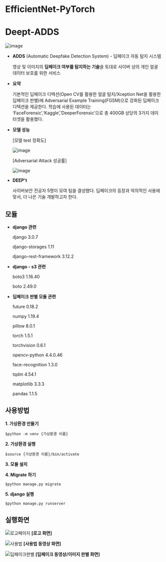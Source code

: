 # EfficientNet-PyTorch

# Deept-ADDS
![image](https://user-images.githubusercontent.com/49579003/102768259-382c2400-43c4-11eb-8cf3-a2291fccc405.png)

- **ADDS** (Automatic Deepfake Detection System) - 딥페이크 자동 탐지 시스템

    영상 및 이미지의 **딥페이크 여부를 탐지하는 기술**을 토대로 사이버 상의 개인 얼굴 데이터 보호를 위한 서비스
   
- **요약**

    기본적인 딥페이크 디텍션(Open CV를 활용한 얼굴 탐지/Xception Net을 활용한 딥페이크 판별)에 Adversarial Example Training(FGSM)으로 강화된 딥페이크 디텍션을 제공한다. 학습에 사용된 데이터는 ‘FaceForensic’,‘Kaggle’,’DeeperForensic’으로 총 400GB 상당의 3가지 데이터셋을 활용했다.
    
- **모델 성능**

    [모델 test 정확도]

    ![image](https://user-images.githubusercontent.com/49579003/102771009-71669300-43c8-11eb-867e-c85ca9c31d54.png)

    [Adversarial Attack 성공률]

    ![image](https://user-images.githubusercontent.com/49579003/102769998-c5707800-43c6-11eb-91a5-0abeb4248053.png)

- **DEEP't**

    사이버보안 전공자 5명이 모여 팀을 결성했다. 딥페이크의 등장과 악의적인 사용에 맞서, 더 나은 기술 개발하고자 한다.
    
## 모듈
- **django 관련**

    django 3.0.7

    django-storages 1.11

    django-rest-framework 3.12.2


- **django - s3 관련**

    boto3 1.16.40

    boto 2.49.0


- **딥페이크 판별 모듈 관련**

    future 0.18.2

    numpy 1.19.4 

    pillow 8.0.1 

    torch 1.5.1 

    torchvision 0.6.1

    opencv-python 4.4.0.46

    face-recognition 1.3.0
    
    tqdm 4.54.1

    matplotlib 3.3.3
 
    pandas 1.1.5

## 사용방법
**1. 가상환경 만들기**

    $python -m venv {가상환경 이름}

**2. 가상환경 실행**

    $source {가상환경 이름}/bin/activate

**3. 모듈 설치**

**4. Migrate 하기**

    $python manage.py migrate

**5. django 실행**

    $python manage.py runserver

## 실행화면

![로고페이지](https://user-images.githubusercontent.com/49579003/102734322-e7480b80-4382-11eb-9c91-974553083c0f.png)
    **[로고 화면]**

![사용법](https://user-images.githubusercontent.com/49579003/102734566-7f45f500-4383-11eb-9da5-3d30fe8a2f3e.png)
    **[사용법 동영상 화면]**

![딥페이크판별](https://user-images.githubusercontent.com/49579003/102734482-40b03a80-4383-11eb-8b98-afb58e955935.png)
    **[딥페이크 동영상/이미지 판별 화면]**
